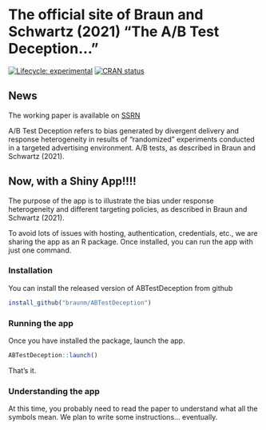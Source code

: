 
<!-- README.md is generated from README.Rmd. Please edit that file -->
<!-- ```{r, include = FALSE} -->
<!-- knitr::opts_chunk$set( -->
<!--   collapse = TRUE, -->
<!--   comment = "#>", -->
<!--   fig.path = "man/figures/README-", -->
<!--   out.width = "100%" -->
<!-- ) -->
<!-- ``` -->

# The official site of Braun and Schwartz (2021) “The A/B Test Deception…”

<!-- badges: start -->

[![Lifecycle:
experimental](https://img.shields.io/badge/lifecycle-experimental-orange.svg)](https://www.tidyverse.org/lifecycle/#experimental)
[![CRAN
status](https://www.r-pkg.org/badges/version/adTargApp)](https://CRAN.R-project.org/package=adTargApp)
<!-- badges: end -->

## News

The working paper is available on
[SSRN](https://papers.ssrn.com/sol3/papers.cfm?abstract_id=3896024)

A/B Test Deception refers to bias generated by divergent delivery and
response heterogeneity in results of “randomized” experiments conducted
in a targeted advertising environment. A/B tests, as described in Braun
and Schwartz (2021).

## Now, with a Shiny App!!!!

The purpose of the app is to illustrate the bias under response
heterogeneity and different targeting policies, as described in Braun
and Schwartz (2021).

To avoid lots of issues with hosting, authentication, credentials, etc.,
we are sharing the app as an R package. Once installed, you can run the
app with just one command.

### Installation

You can install the released version of ABTestDeception from github

``` r
install_github("braunm/ABTestDeception")
```

### Running the app

Once you have installed the package, launch the app.

``` r
ABTestDeception::launch()
```

That’s it.

### Understanding the app

At this time, you probably need to read the paper to understand what all
the symbols mean. We plan to write some instructions… eventually.
